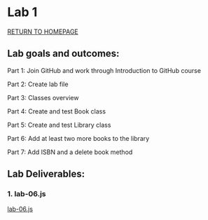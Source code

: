 # Lab 1

[RETURN TO HOMEPAGE](https://sierrabakerr.github.io/)

## Lab goals and outcomes:

Part 1: Join GitHub and work through Introduction to GitHub course

Part 2: Create lab file

Part 3: Classes overview

Part 4: Create and test Book class

Part 5: Create and test Library class

Part 6: Add at least two more books to the library

Part 7: Add ISBN and a delete book method



## Lab Deliverables:

### 1. lab-06.js
[lab-06.js](lab-06.js)


